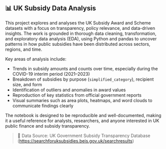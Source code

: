 ## 📊 UK Subsidy Data Analysis

This project explores and analyses the UK Subsidy Award and Scheme datasets with a focus on transparency, policy relevance, and data-driven insights. The work is grounded in thorough data cleaning, transformation, and exploratory data analysis (EDA), using Python and pandas to uncover patterns in how public subsidies have been distributed across sectors, regions, and time.

Key areas of analysis include:
- Trends in subsidy amounts and counts over time, especially during the COVID-19 interim period (2021–2023)
- Breakdown of subsidies by purpose (`simplified_category`), recipient size, and form
- Identification of outliers and anomalies in award values
- Reproduction of key statistics from official government reports
- Visual summaries such as area plots, heatmaps, and word clouds to communicate findings clearly

The notebook is designed to be reproducible and well-documented, making it a useful reference for analysts, researchers, and anyone interested in UK public finance and subsidy transparency.

> 📁 Data Source: UK Government Subsidy Transparency Database (https://searchforuksubsidies.beis.gov.uk/searchresults)
